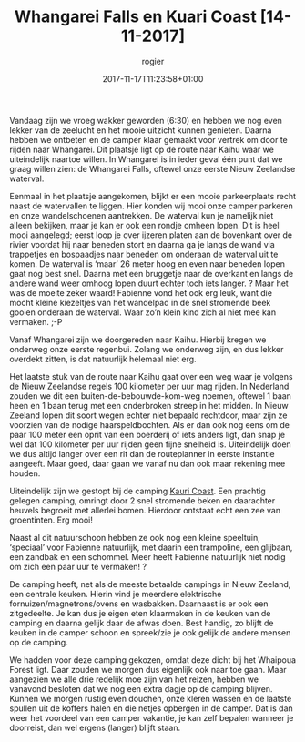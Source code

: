 ﻿---
title: Whangarei Falls en Kuari Coast [14-11-2017]
author: rogier
type: post
date: 2017-11-17T11:23:58+01:00
url: /weblog/2017/11/17/whangarei-falls-en-kuari-coast/
commentFolder: 2017-11-17-whangarei-falls-en-kuari-coast
categories:
- Wereld trip 2017
tags:
- Nieuw Zeeland
resources:
- src: 20171114-IMG_6310.jpg
  title: 20171114-IMG_6310
  params:
    banner: true

---
Vandaag zijn we vroeg wakker geworden (6:30) en hebben we nog even lekker van de zeelucht en het mooie uitzicht kunnen genieten. Daarna hebben we ontbeten en de camper klaar gemaakt voor vertrek om door te rijden naar Whangarei. Dit plaatsje ligt op de route naar Kaihu waar we uiteindelijk naartoe willen. In Whangarei is in ieder geval één punt dat we graag willen zien: de Whangarei Falls, oftewel onze eerste Nieuw Zeelandse waterval.

Eenmaal in het plaatsje aangekomen, blijkt er een mooie parkeerplaats recht naast de watervallen te liggen. Hier konden wij mooi onze camper parkeren en onze wandelschoenen aantrekken. De waterval kun je namelijk niet alleen bekijken, maar je kan er ook een rondje omheen lopen. Dit is heel mooi aangelegd; eerst loop je over ijzeren platen aan de bovenkant over de rivier voordat hij naar beneden stort en daarna ga je langs de wand via trappetjes en bospaadjes naar beneden om onderaan de waterval uit te komen. De waterval is ‘maar’ 26 meter hoog en even naar beneden lopen gaat nog best snel. Daarna met een bruggetje naar de overkant en langs de andere wand weer omhoog lopen duurt echter toch iets langer. ? Maar het was de moeite zeker waard! Fabienne vond het ook erg leuk, want die mocht kleine kiezeltjes van het wandelpad in de snel stromende beek gooien onderaan de waterval. Waar zo’n klein kind zich al niet mee kan vermaken. ;-P

Vanaf Whangarei zijn we doorgereden naar Kaihu. Hierbij kregen we onderweg onze eerste regenbui. Zolang we onderweg zijn, en dus lekker overdekt zitten, is dat natuurlijk helemaal niet erg.

Het laatste stuk van de route naar Kaihu gaat over een weg waar je volgens de Nieuw Zeelandse regels 100 kilometer per uur mag rijden. In Nederland zouden we dit een buiten-de-bebouwde-kom-weg noemen, oftewel 1 baan heen en 1 baan terug met een onderbroken streep in het midden. In Nieuw Zeeland lopen dit soort wegen echter niet bepaald rechtdoor, maar zijn ze voorzien van de nodige haarspeldbochten. Als er dan ook nog eens om de paar 100 meter een oprit van een boerderij of iets anders ligt, dan snap je wel dat 100 kilometer per uur rijden geen fijne snelheid is. Uiteindelijk doen we dus altijd langer over een rit dan de routeplanner in eerste instantie aangeeft. Maar goed, daar gaan we vanaf nu dan ook maar rekening mee houden.

Uiteindelijk zijn we gestopt bij de camping [Kauri Coast](https://www.kauricoasttop10.co.nz/). Een prachtig gelegen camping, omringt door 2 snel stromende beken en daarachter heuvels begroeit met allerlei bomen. Hierdoor ontstaat echt een zee van groentinten. Erg mooi!

Naast al dit natuurschoon hebben ze ook nog een kleine speeltuin, ‘speciaal’ voor Fabienne natuurlijk, met daarin een trampoline, een glijbaan, een zandbak en een schommel. Meer heeft Fabienne natuurlijk niet nodig om zich een paar uur te vermaken! ?

De camping heeft, net als de meeste betaalde campings in Nieuw Zeeland, een centrale keuken. Hierin vind je meerdere elektrische fornuizen/magnetrons/ovens en wasbakken. Daarnaast is er ook een zitgedeelte. Je kan dus je eigen eten klaarmaken in de keuken van de camping en daarna gelijk daar de afwas doen. Best handig, zo blijft de keuken in de camper schoon en spreek/zie je ook gelijk de andere mensen op de camping.

We hadden voor deze camping gekozen, omdat deze dicht bij het Whaipoua Forest ligt. Daar zouden we morgen dus eigenlijk ook naar toe gaan. Maar aangezien we alle drie redelijk moe zijn van het reizen, hebben we vanavond besloten dat we nog een extra dagje op de camping blijven. Kunnen we morgen rustig even douchen, onze kleren wassen en de laatste spullen uit de koffers halen en die netjes opbergen in de camper. Dat is dan weer het voordeel van een camper vakantie, je kan zelf bepalen wanneer je doorreist, dan wel ergens (langer) blijft staan.


